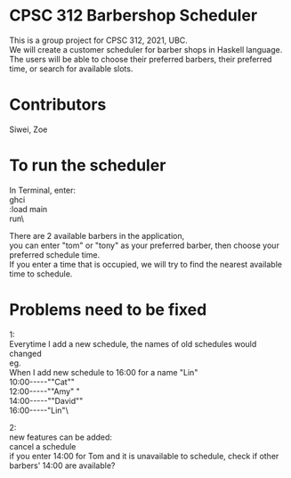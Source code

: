 # CPSC 312 Barbershop Scheduler

This is a group project for CPSC 312, 2021, UBC. \
We will create a customer scheduler for barber shops in Haskell language. The users will be able to choose their preferred barbers, their preferred time, or search for available slots.

# Contributors
Siwei, Zoe

# To run the scheduler
In Terminal, enter:\
        ghci\
        :load main\
        run\


There are 2 available barbers in the application, \
you can enter "tom" or "tony" as your preferred barber, then choose your preferred schedule time. \
If you enter a time that is occupied, we will try to find the nearest available time to schedule.

# Problems need to be fixed
1:\
Everytime I add a new schedule, the names of old schedules would changed\
eg.\
When I add new schedule to 16:00 for a name "Lin"\
10:00-----"\"Cat\""\
12:00-----"\"Amy\" "\
14:00-----"\"David\""\
16:00-----"Lin"\

2:\
new features can be added:\
cancel a schedule\
if you enter 14:00 for Tom and it is unavailable to schedule, check if other barbers' 14:00 are available?
